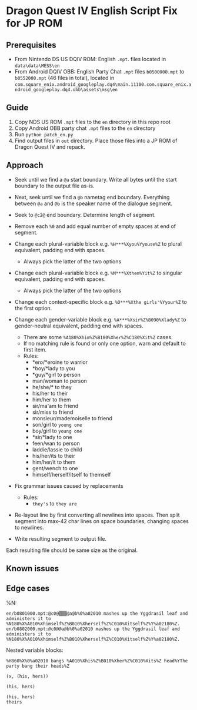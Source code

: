 # Dragon Quest IV English Script Fix for JP ROM

## Prerequisites

- From Nintendo DS US DQIV ROM: English `.mpt`. files located in `data\data\MESS\en`
- From Android DQIV OBB: English Party Chat `.mpt` files `b0500000.mpt` to `b0552000.mpt` (46 files in total), located in `com.square_enix.android_googleplay.dq4\main.11100.com.square_enix.android_googleplay.dq4.obb\assets\msg\en`

## Guide

1. Copy NDS US ROM `.mpt` files to the `en` directory in this repo root
1. Copy Android OBB party chat `.mpt` files to the `en` directory
1. Run `python patch_en.py`
1. Find output files in `out` directory. Place those files into a JP ROM of Dragon Quest IV and repack. 

## Approach

- Seek until we find a `@a` start boundary. Write all bytes until the start boundary to the output file as-is.
- Next, seek until we find a `@b` nametag end boundary. Everything between `@a` and `@b` is the speaker name of the dialogue segment.
- Seek to `@c2@` end boundary. Determine length of segment.

- Remove each `%0` and add equal number of empty spaces at end of segment.
- Change each plural-variable block e.g. `%H***%Xyou%Yyouse%Z` to plural equivalent, padding end with spaces.
    - Always pick the latter of the two options
- Change each plural-variable block e.g. `%M***%Xthem%Yit%Z` to singular equivalent, padding end with spaces.
    - Always pick the latter of the two options
- Change each context-specific block e.g. `%O***%Xthe girls'%Yyour%Z` to the first option.
- Change each gender-variable block e.g. `%A***%Xsir%Z%B090%Xlady%Z` to gender-neutral equivalent, padding end with spaces. 
    - There are some `%A180%Xhim%Z%B180%Xher%Z%C180%Xit%Z` cases. 
    - If no matching rule is found or only one option, warn and default to first item.
    - Rules:
        - *ero/*eroine to warrior
        - *boy/*lady to you
        - *guy/*girl to person
        - man/woman to person
        - he/she/* to they
        - his/her to their
        - him/her to them
        - sir/ma'am to friend
        - sir/miss to friend
        - monsieur/mademoiselle to friend
        - son/girl to `young one`
        - boy/girl to `young one`
        - *sir/*lady to one
        - feen/wan to person
        - laddie/lassie to child
        - his/her/its to their
        - him/her/it to them
        - gent/wench to one
        - himself/herself/itself to themself
- Fix grammar issues caused by replacements
    - Rules:
        - `they's` to `they are`
- Re-layout line by first converting all newlines into spaces. Then split segment into max-42 char lines on space boundaries, changing spaces to newlines.
- Write resulting segment to output file. 

Each resulting file should be same size as the original.

## Known issues

## Edge cases

%N:
```
en/b0801000.mpt:@c0@▒▒▒@a@b%0%a02010 mashes up the Yggdrasil leaf and administers it to %N180%X%A010%Xhimself%Z%B010%Xherself%Z%C010%Xitself%Z%Y%a02180%Z.
en/b0802000.mpt:@c0@@a@b%0%a02010 mashes up the Yggdrasil leaf and administers it to %N180%X%A010%Xhimself%Z%B010%Xherself%Z%C010%Xitself%Z%Y%a02180%Z.

```

Nested variable blocks:
```
%H860%X%0%a02010 bangs %A010%Xhis%Z%B010%Xher%Z%C010%Xits%Z head%YThe party bang their heads%Z
```


```
(x, (his, hers))

(his, hers)

(his, hers)
theirs
```
